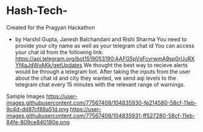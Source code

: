 # Hash-Tech-
Created for the Pragyan Hackathon
- by Harshil Gupta, Janesh Balchandani and Rishi Sharma
You need to provide your city name as well as your telegram chat id
You can access your chat id from the following link: https://api.telegram.org/bot1519053190:AAFG5pVxFcvrwmA9sp0rUuRXYf4aJdWvAKk/getUpdates
We thought the best way to recieve alerts would be through a telegram bot. 
After taking the inputs from the user about the chat id and city they wanted, 
we send aqi levels to the telegram chat every 15 minutes with the relevant range of warnings.

Sample Images
https://user-images.githubusercontent.com/77567409/104835930-fe214580-58cf-11eb-9c4d-dd87cf88a51d.png
https://user-images.githubusercontent.com/77567409/104835931-ff527280-58cf-11eb-84fe-809ce840180e.png
